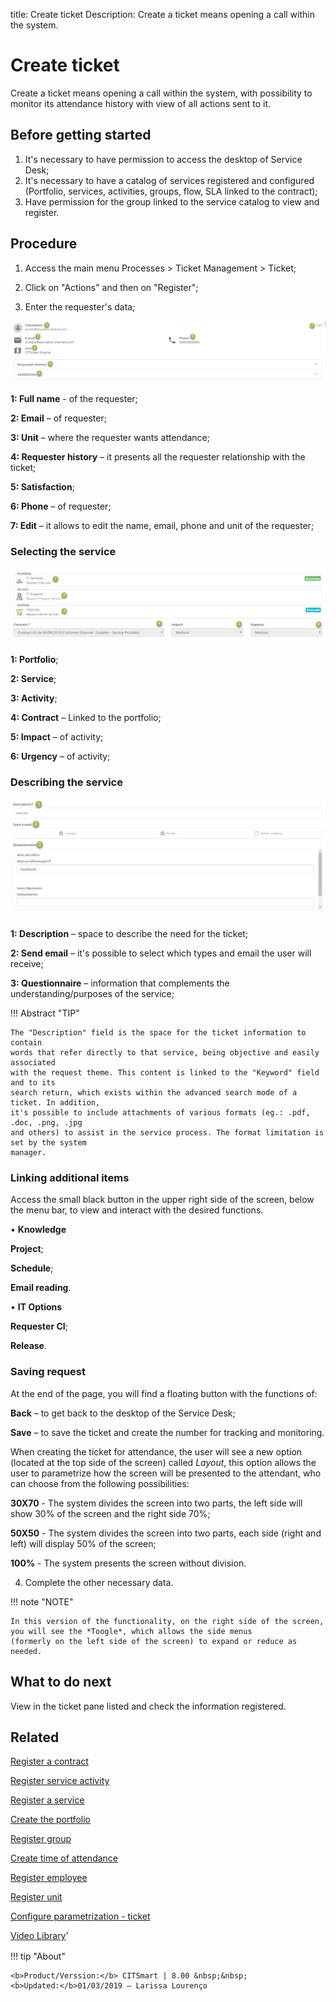 title:  Create ticket
Description: Create a ticket means opening a call within the system.

# Create ticket

Create a ticket means opening a call within the system, with possibility to monitor its attendance history with view of all actions sent to it.

## Before getting started

1.	It's necessary to have permission to access the desktop of Service Desk;
2.	It's necessary to have a catalog of services registered and configured (Portfolio, services, activities, groups, flow, SLA linked to the contract);
3.	Have permission for the group linked to the service catalog to view and register.


## Procedure

1.	Access the main menu Processes > Ticket Management > Ticket;
2.	Click on "Actions" and then on "Register";

3.	Enter the requester's data;

![procedure ticket CITSmart][1]

**1: Full name** - of the requester;

**2: Email** – of requester;

**3: Unit** – where the requester wants attendance;

**4: Requester history** – it presents all the requester relationship with the ticket;

**5: Satisfaction**;

**6: Phone** – of requester;

**7: Edit** – it allows to edit the name, email, phone and unit of the requester;

### Selecting the service

![Select service ticket CITSmart][2]

**1: Portfolio**;

**2: Service**;

**3: Activity**;

**4: Contract** – Linked to the portfolio;

**5: Impact** – of activity;

**6: Urgency** – of activity;


### Describing the service

![Description service CITSmart][3]

**1: Description** – space to describe the need for the ticket;

**2: Send email** – it's possible to select which types and email the user will receive;

**3: Questionnaire** – information that complements the understanding/purposes of the service;

!!! Abstract "TIP"

    The "Description" field is the space for the ticket information to contain 
    words that refer directly to that service, being objective and easily associated 
    with the request theme. This content is linked to the "Keyword" field and to its 
    search return, which exists within the advanced search mode of a ticket. In addition, 
    it's possible to include attachments of various formats (eg.: .pdf, .doc, .png, .jpg 
    and others) to assist in the service process. The format limitation is set by the system 
    manager.

### Linking additional items

Access the small black button in the upper right side of the screen, below the menu bar, to view and interact with the desired functions.

•	**Knowledge**

**Project**;

**Schedule**;

**Email reading**.

•	**IT Options**

**Requester CI**;

**Release**.

### Saving request

At the end of the page, you will find a floating button with the functions of:

**Back** – to get back to the desktop of the Service Desk;

**Save** – to save the ticket and create the number for tracking and monitoring.


When creating the ticket for attendance, the user will see a new option (located at the top side of the screen) called *Layout*, this option allows the user to parametrize how the screen will be presented to the attendant, who can choose from the following possibilities:

**30X70** - The system divides the screen into two parts, the left side will show 30% of the screen and the right side 70%;

**50X50** - The system divides the screen into two parts, each side (right and left) will display 50% of the screen;

**100%** - The system presents the screen without division.


4.  Complete the other necessary data.



!!! note "NOTE"

    In this version of the functionality, on the right side of the screen, you will see the *Toogle*, which allows the side menus
    (formerly on the left side of the screen) to expand or reduce as needed.


















What to do next
-------------------

View in the ticket pane listed and check the information registered.

Related
-----------

[Register a contract](/en-us/citsmart-platform-8/additional-features/contract-management/use/register-contract.html)

[Register service activity](/en-us/citsmart-platform-8/processes/portfolio-and-catalog/use/register-service-activity.html)

[Register a service](/en-us/citsmart-platform-8/processes/portfolio-and-catalog/use/register-a-service.html)

[Create the portfolio](/en-us/citsmart-platform-8/processes/portfolio-and-catalog/use/create-the-portfolio.html)

[Register group](/en-us/citsmart-platform-8/initial-settings/access-settings/user/register-groups.html)

[Create time of attendance](/en-us/citsmart-platform-8/processes/service-level/configuration/create-time-attendance.html)

[Register employee](/en-us/citsmart-platform-8/initial-settings/access-settings/user/register-employee.html)

[Register unit](/en-us/citsmart-platform-8/platform-administration/region-and-language/register-unit.html)

[Configure parametrization - ticket](/en-us/citsmart-platform-8/platform-administration/parameters-list/configure-parametrization-ticket.html)

<i class='fa fa-youtube-play  fa-2x' style='color:#97ce17;vertical-align: middle;'> </i> [Video Library](https://www.youtube.com/playlist?list=PLB5qK2uzf2RNrJnhiXj3dbmgsm9-quhfz)'

[1]:images/procedure-ticket-CITSmart.png
[2]:images/Select-service-ticket-CITSmart.png
[3]:images/Description-service-CITSmart.png


!!! tip "About"

    <b>Product/Verssion:</b> CITSmart | 8.00 &nbsp;&nbsp;
    <b>Updated:</b>01/03/2019 – Larissa Lourenço

